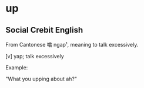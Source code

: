 # up
## Social Crebit English

From Cantonese 噏 ngap¹, meaning to talk excessively.

[v] yap; talk excessively

Example:

"What you upping about ah?"